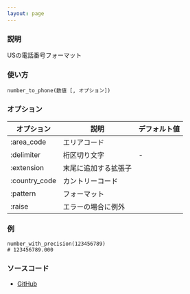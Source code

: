 ```yaml
---
layout: page
---
```

### 説明
USの電話番号フォーマット

### 使い方
    number_to_phone(数値 [, オプション])

### オプション

オプション         | 説明              | デフォルト値
--------------|-------------------|-------
:area_code    | エリアコード            |
:delimiter    | 桁区切り文字       | -
:extension    | 末尾に追加する拡張子 |
:country_code | カントリーコード          |
:pattern      | フォーマット            |
:raise        | エラーの場合に例外     |

### 例
    number_with_precision(123456789)
    # 123456789.000

### ソースコード
* [GitHub](https://github.com/rails/rails/blob/f33d52c95217212cbacc8d5e44b5a8e3cdc6f5b3/actionview/lib/action_view/helpers/number_helper.rb#L62)